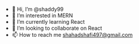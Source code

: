 - 👋 Hi, I’m @shaddy99
- 👀 I’m interested in MERN
- 🌱 I’m currently learning React
- 💞️ I’m looking to collaborate on React
- 📫 How to reach me shahadshafi497@gmail.com


<!---
shaddy99/shaddy99 is a ✨ special ✨ repository because its `README.md` (this file) appears on your GitHub profile.
You can click the Preview link to take a look at your changes.
--->
